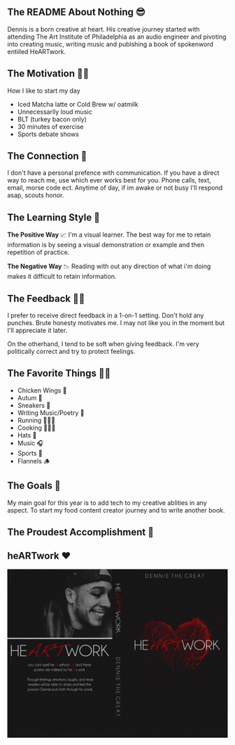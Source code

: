 
## The README About Nothing 😎

Dennis is a born creative at heart. His creative journey started with attending The Art Institute of Philadelphia as an audio engineer and pivoting into creating music, writing music and publshing a book of spokenword entiiled HeARTwork.

## The Motivation 🙏🏽

How I like to start my day

* Iced Matcha latte or Cold Brew w/ oatmilk
* Unnecessarily loud music 
* BLT (turkey bacon only)
* 30 minutes of exercise
* Sports debate shows

 ## The Connection 🔗

I don't have a personal prefence with communication. If you have a direct way to reach me, use which ever works best for you. Phone calls, text, email, morse code ect. Anytime of day, if im awake or not busy I'll respond asap, scouts honor.

## The Learning Style 👀 

**The Positive Way** 📈 I'm a visual learner. The best way for me to retain information is by seeing a visual demonstration or example and then repetition of practice. 

**The Negative Way** 📉 Reading with out any direction of what i'm doing makes it difficult to retain information. 


## The Feedback 🫵🏽

I prefer to receive direct feedback in a 1-on-1 setting. Don't hold any punches. Brute honesty motivates me. I may not like you in the moment but I'll appreciate it later.

On the otherhand, I tend to be soft when giving feedback. I'm very politically correct and try to protect feelings.

## The Favorite Things 🤌🏽
* Chicken Wings 🍗
* Autum 🍁
* Sneakers 👟
* Writing Music/Poetry 🎤
* Running 🏃🏽‍♂️
* Cooking 👨🏽‍🍳
* Hats 🧢
* Music 🎧
* Sports 🏀
* Flannels 🪵

## The Goals 🥅

My main goal for this year is to add tech to my creative ablities in any aspect. To start my food content creator journey and to write another book.

## The Proudest Accomplishment 🥳

## heARTwork ❤️

<img src="images/heartwork.jpg" size=400>